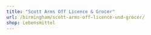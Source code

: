 ```yaml
---
title: "Scott Arms Off Licence & Grocer"
url: /birmingham/scott-arms-off-licence-und-grocer/
shop: Lebensmittel
---
```

